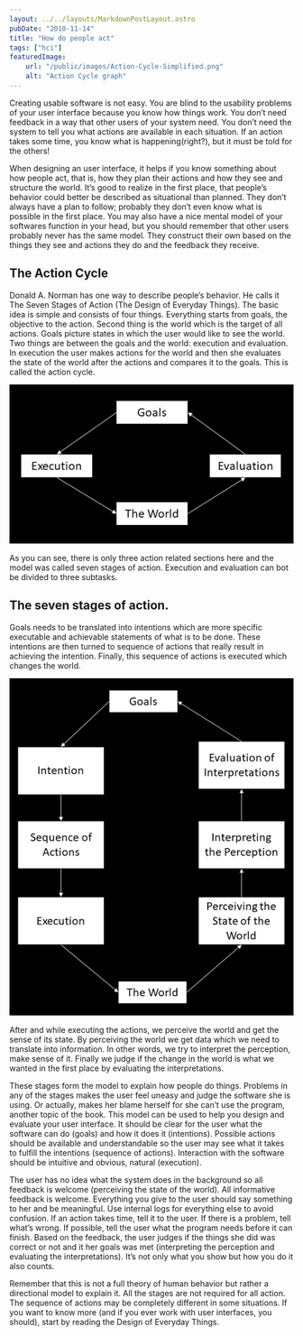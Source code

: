 ```yaml
---
layout: ../../layouts/MarkdownPostLayout.astro
pubDate: "2010-11-14"
title: "How do people act"
tags: ["hci"]
featuredImage: 
    url: "/public/images/Action-Cycle-Simplified.png"
    alt: "Action Cycle graph"
---
```

Creating usable software is not easy. You are blind to the usability problems of your user interface because you know how things work. You don’t need feedback in a way that other users of your system need. You don’t need the system to tell you what actions are available in each situation. If an action takes some time, you know what is happening(right?), but it must be told for the others!

When designing an user interface, it helps if you know something about how people act, that is, how they plan their actions and how they see and structure the world. It’s good to realize in the first place, that people’s behavior could better be described as situational than planned. They don’t always have a plan to follow; probably they don’t even know what is possible in the first place. You may also have a nice mental model of your softwares function in your head, but you should remember that other users probably never has the same model. They construct their own based on the things they see and actions they do and the feedback they receive.

## The Action Cycle

Donald A. Norman has one way to describe people’s behavior. He calls it The Seven Stages of Action (The Design of Everyday Things). The basic idea is simple and consists of four things. Everything starts from goals, the objective to the action. Second thing is the world which is the target of all actions. Goals picture states in which the user would like to see the world. Two things are between the goals and the world: execution and evaluation. In execution the user makes actions for the world and then she evaluates the state of the world after the actions and compares it to the goals. This is called the action cycle.

![Action Cycle Simplified](/public/images/Action-Cycle-Simplified.png)

As you can see, there is only three action related sections here and the model was called seven stages of action. Execution and evaluation can bot be divided to three subtasks.

## The seven stages of action.

Goals needs to be translated into intentions which are more specific executable and achievable statements of what is to be done. These intentions are then turned to sequence of actions that really result in achieving the intention. Finally, this sequence of actions is executed which changes the world.

![Seven Stages of Action](/public/images/Action-Cycle.png)

After and while executing the actions, we perceive the world and get the sense of its state. By perceiving the world we get data which we need to translate into information. In other words, we try to interpret the perception, make sense of it. Finally we judge if the change in the world is what we wanted in the first place by evaluating the interpretations.

These stages form the model to explain how people do things. Problems in any of the stages makes the user feel uneasy and judge the software she is using. Or actually, makes her blame herself for she can’t use the program, another topic of the book. This model can be used to help you design and evaluate your user interface. It should be clear for the user what the software can do (goals) and how it does it (intentions). Possible actions should be available and understandable so the user may see what it takes to fulfill the intentions (sequence of actions). Interaction with the software should be intuitive and obvious, natural (execution).

The user has no idea what the system does in the background so all feedback is welcome (perceiving the state of the world). All informative feedback is welcome. Everything you give to the user should say something to her and be meaningful. Use internal logs for everything else to avoid confusion. If an action takes time, tell it to the user. If there is a problem, tell what’s wrong. If possible, tell the user what the program needs before it can finish. Based on the feedback, the user judges if the things she did was correct or not and it her goals was met (interpreting the perception and evaluating the interpretations). It’s not only what you show but how you do it also counts.

Remember that this is not a full theory of human behavior but rather a directional model to explain it. All the stages are not required for all action. The sequence of actions may be completely different in some situations. If you want to know more (and if you ever work with user interfaces, you should), start by reading the Design of Everyday Things.